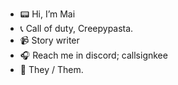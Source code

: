 - 📟 Hi, I’m Mai
- 📞 Call of duty, Creepypasta.
- 📹 Story writer 
- 🎧 Reach me in discord; callsignkee
- 📼 They / Them.

<!---
MaisenRuss/MaisenRuss is a ✨ special ✨ repository because its `README.md` (this file) appears on your GitHub profile.
You can click the Preview link to take a look at your changes.
--->
